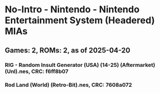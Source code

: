 # No-Intro - Nintendo - Nintendo Entertainment System (Headered) MIAs
## Games: 2, ROMs: 2, as of 2025-04-20

### RIG - Random Insult Generator (USA) (14-25) (Aftermarket) (Unl).nes, CRC: f6ff8b07
### Rod Land (World) (Retro-Bit).nes, CRC: 7608a072

